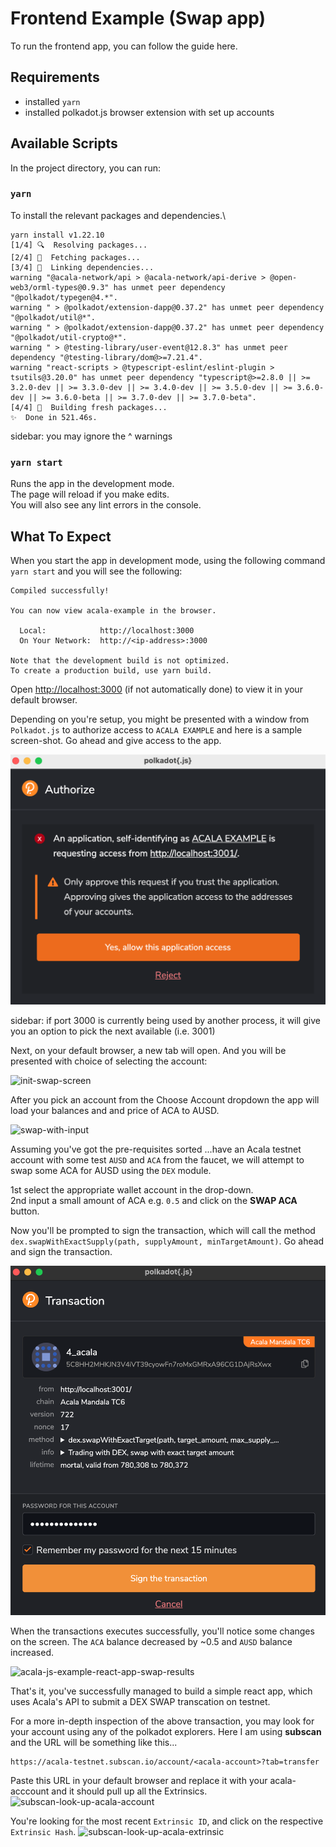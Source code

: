 # Frontend Example (Swap app)

To run the frontend app, you can follow the guide here.

## Requirements
- installed `yarn`
- installed polkadot.js browser extension with set up accounts

## Available Scripts

In the project directory, you can run:

### `yarn`

To install the relevant packages and dependencies.\

```
yarn install v1.22.10
[1/4] 🔍  Resolving packages...
[2/4] 🚚  Fetching packages...
[3/4] 🔗  Linking dependencies...
warning "@acala-network/api > @acala-network/api-derive > @open-web3/orml-types@0.9.3" has unmet peer dependency "@polkadot/typegen@4.*".
warning " > @polkadot/extension-dapp@0.37.2" has unmet peer dependency "@polkadot/util@*".
warning " > @polkadot/extension-dapp@0.37.2" has unmet peer dependency "@polkadot/util-crypto@*".
warning " > @testing-library/user-event@12.8.3" has unmet peer dependency "@testing-library/dom@>=7.21.4".
warning "react-scripts > @typescript-eslint/eslint-plugin > tsutils@3.20.0" has unmet peer dependency "typescript@>=2.8.0 || >= 3.2.0-dev || >= 3.3.0-dev || >= 3.4.0-dev || >= 3.5.0-dev || >= 3.6.0-dev || >= 3.6.0-beta || >= 3.7.0-dev || >= 3.7.0-beta".
[4/4] 🔨  Building fresh packages...
✨  Done in 521.46s.
```

sidebar: you may ignore the ^ warnings

### `yarn start`

Runs the app in the development mode.\
The page will reload if you make edits.\
You will also see any lint errors in the console.


## What To Expect

When you start the app in development mode, using the following command `yarn start` and you will see the following:

```
Compiled successfully!

You can now view acala-example in the browser.

  Local:            http://localhost:3000
  On Your Network:  http://<ip-address>:3000

Note that the development build is not optimized.
To create a production build, use yarn build.
```

Open [http://localhost:3000](http://localhost:3000) (if not automatically done) to view it in your default browser.

Depending on you're setup, you might be presented with a window from `Polkadot.js` to authorize access to `ACALA EXAMPLE` and here is a sample screen-shot. Go ahead and give access to the app.

![polkadot-js-authorize-window](img/polkadot-js-authorize-window.png)

sidebar: if port 3000 is currently being used by another process, it will give you an option to pick the next available (i.e. 3001)

Next, on your default browser, a new tab will open. And you will be presented with choice of selecting the account:

![init-swap-screen](https://i.imgur.com/7WJTq3V.png)

After you pick an account from the Choose Account dropdown the app will load your balances and and price of ACA to AUSD.

![swap-with-input](https://i.imgur.com/XdaGN5J.png)

Assuming you've got the pre-requisites sorted ...have an Acala testnet account with some test `AUSD` and `ACA` from the faucet, we will attempt to swap some ACA for AUSD using the `DEX` module.

1st select the appropriate wallet account in the drop-down.\
2nd input a small amount of ACA e.g. `0.5` and click on the **SWAP ACA** button.

Now you'll be prompted to sign the transaction, which will call the method `dex.swapWithExactSupply(path, supplyAmount, minTargetAmount)`. Go ahead and sign the transaction.

![acala-js-example-authorise-dex-swap](img/acala-js-example-authorise-dex-swap.png)

When the transactions executes successfully, you'll notice some changes on the screen. The `ACA` balance decreased by ~0.5 and `AUSD` balance increased.

![acala-js-example-react-app-swap-results](https://i.imgur.com/VIeocsj.png)


That's it, you've successfully managed to build a simple react app, which uses Acala's API to submit a DEX SWAP transcation on testnet.

For a more in-depth inspection of the above transaction, you may look for your account using any of the polkadot explorers. Here I am using **subscan** and the URL will be something like this...

```
https://acala-testnet.subscan.io/account/<acala-account>?tab=transfer
```

Paste this URL in your default browser and replace it with your acala-acccount and it should pull up all the Extrinsics.
![subscan-look-up-acala-account](https://i.imgur.com/fFoCqWG.png)


You're looking for the most recent `Extrinsic ID`, and click on the respective `Extrinsic Hash`.
![subscan-look-up-acala-extrinsic](https://i.imgur.com/gQXH0t7.png)
